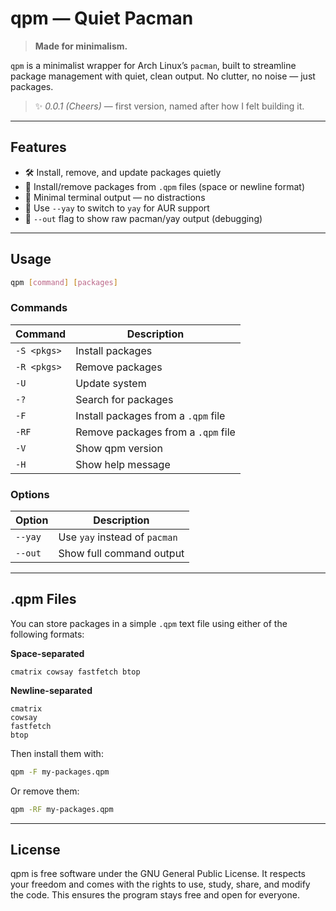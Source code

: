 # qpm — Quiet Pacman

> **Made for minimalism.**

`qpm` is a minimalist wrapper for Arch Linux’s `pacman`, built to streamline package management with quiet, clean output. No clutter, no noise — just packages.

> ✨ *0.0.1 (Cheers)* — first version, named after how I felt building it.

---

## Features

* 🛠 Install, remove, and update packages quietly
* 📆 Install/remove packages from `.qpm` files (space or newline format)
* 🧘 Minimal terminal output — no distractions
* 🔀 Use `--yay` to switch to `yay` for AUR support
* 🤪 `--out` flag to show raw pacman/yay output (debugging)

---

## Usage

```bash
qpm [command] [packages]
```

### Commands

| Command     | Description                         |
| ----------- | ----------------------------------- |
| `-S <pkgs>` | Install packages                    |
| `-R <pkgs>` | Remove packages                     |
| `-U`        | Update system                       |
| `-?`        | Search for packages                 |
| `-F`        | Install packages from a `.qpm` file |
| `-RF`       | Remove packages from a `.qpm` file  |
| `-V`        | Show qpm version                    |
| `-H`        | Show help message                   |

### Options

| Option  | Description                   |
| ------- | ----------------------------- |
| `--yay` | Use `yay` instead of `pacman` |
| `--out` | Show full command output      |

---

## .qpm Files

You can store packages in a simple `.qpm` text file using either of the following formats:

**Space-separated**

```
cmatrix cowsay fastfetch btop
```

**Newline-separated**

```
cmatrix
cowsay
fastfetch
btop
```

Then install them with:

```bash
qpm -F my-packages.qpm
```

Or remove them:

```bash
qpm -RF my-packages.qpm
```

---

## License

qpm is free software under the GNU General Public License.
It respects your freedom and comes with the rights to use, study, share, and modify the code.
This ensures the program stays free and open for everyone.
